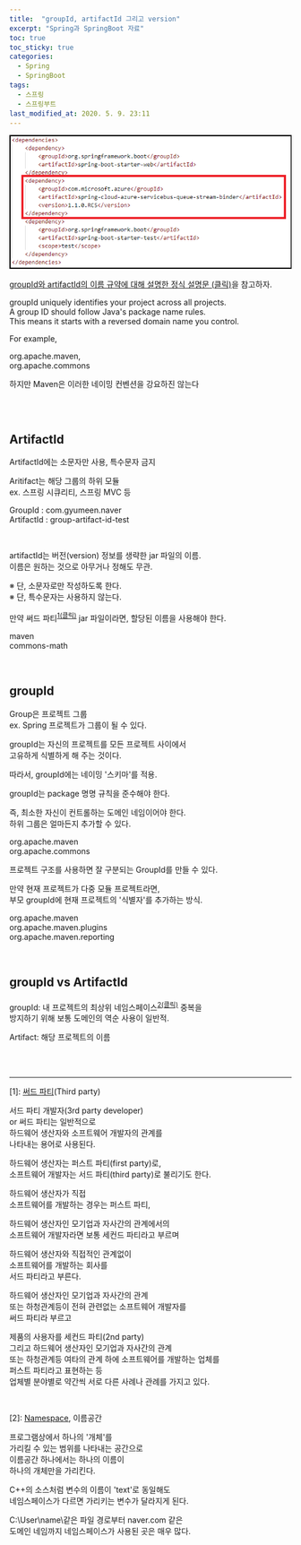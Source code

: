 ```yaml
---
title:  "groupId, artifactId 그리고 version"
excerpt: "Spring과 SpringBoot 자료"
toc: true
toc_sticky: true
categories:
  - Spring
  - SpringBoot
tags:
  - 스프링
  - 스프링부트
last_modified_at: 2020. 5. 9. 23:11
---
```


![](https://github.com/gyumeen/blog-images/blob/main/2021/01/groupId/1.png?raw=true)

[<U>groupId와 artifactId의 이름 규약에 대해 설명한 정식 설명문 (클릭)</U>](www.maven.apache.org/guides/mini/guide-naming-conventions.html)을 참고하자.

groupId uniquely identifies your project across all projects.  
A group ID should follow Java's package name rules.  
This means it starts with a reversed domain name you control.

For example,  

org.apache.maven,  
org.apache.commons

하지만 Maven은 이러한 네이밍 컨벤션을 강요하진 않는다

<br/>
<br/>

## ArtifactId

ArtifactId에는 소문자만 사용, 특수문자 금지

Aritifact는 해당 그룹의 하위 모듈  
ex. 스프링 시큐리티, 스프링 MVC 등

GroupId   :   com.gyumeen.naver  
ArtifactId  :   group-artifact-id-test

<br/>

artifactId는 버전(version) 정보를 생략한 jar 파일의 이름.  
이름은 원하는 것으로 아무거나 정해도 무관.

※ 단, 소문자로만 작성하도록 한다.  
※ 단, 특수문자는 사용하지 않는다.

만약 써드 파티<sup>[<U>1(클릭)</U>](#footnote_1)</sup> jar 파일이라면, 할당된 이름을 사용해야 한다.

maven  
commons-math

<br/>

## groupId

Group은 프로젝트 그룹  
ex. Spring 프로젝트가 그룹이 될 수 있다.

groupId는 자신의 프로젝트를 모든 프로젝트 사이에서  
고유하게 식별하게 해 주는 것이다.  

따라서, groupId에는 네이밍 '스키마'를 적용.

groupId는 package 명명 규칙을 준수해야 한다.

즉, 최소한 자신이 컨트롤하는 도메인 네임이어야 한다.  
하위 그룹은 얼마든지 추가할 수 있다.

org.apache.maven  
org.apache.commons

프로젝트 구조를 사용하면 잘 구분되는 GroupId를 만들 수 있다.

만약 현재 프로젝트가 다중 모듈 프로젝트라면,  
부모 groupId에 현재 프로젝트의 '식별자'를 추가하는 방식.

org.apache.maven  
org.apache.maven.plugins  
org.apache.maven.reporting

<br/>

## groupId vs ArtifactId

groupId: 내 프로젝트의 최상위 네임스페이스<sup>[<U>2(클릭)</U>](#footnote_2)</sup> 중복을  
방지하기 위해 보통 도메인의 역순 사용이 일반적.  

Artifact: 해당 프로젝트의 이름

<br/>
<br/>

-----------------

<a name="footnote_1">[1]</a>: <U>써드 파티</U>(Third party)

서드 파티 개발자(3rd party developer)  
or 써드 파티는 일반적으로  
하드웨어 생산자와 소프트웨어 개발자의 관계를  
나타내는 용어로 사용된다.

하드웨어 생산자는 퍼스트 파티(first party)로,  
소프트웨어 개발자는 서드 파티(third party)로 불리기도 한다.

하드웨어 생산자가 직접  
소프트웨어를 개발하는 경우는 퍼스트 파티,  

하드웨어 생산자인 모기업과 자사간의 관계에서의  
소프트웨어 개발자라면 보통 세컨드 파티라고 부르며  

하드웨어 생산자와 직접적인 관계없이  
소프트웨어를 개발하는 회사를  
서드 파티라고 부른다.

하드웨어 생산자인 모기업과 자사간의 관계  
또는 하청관계등이 전혀 관련없는 소프트웨어 개발자를  
써드 파티라 부르고  

제품의 사용자를 세컨드 파티(2nd party)  
그리고 하드웨어 생산자인 모기업과 자사간의 관계  
또는 하청관계등 여타의 관계 하에 소프트웨어를 개발하는 업체를  
퍼스트 파티라고 표현하는 등  
업체별 분야별로 약간씩 서로 다른 사례나 관례를 가지고 있다.

<br/>

<a name="footnote_2">[2]</a>: <U>Namespace</U>, 이름공간

프로그램상에서 하나의 '개체'를  
가리킬 수 있는 범위를 나타내는 공간으로  
이름공간 하나에서는 하나의 이름이  
하나의 개체만을 가리킨다.

C++의 소스처럼 변수의 이름이 'text'로 동일해도  
네임스페이스가 다르면 가리키는 변수가 달라지게 된다.

C:\User\name\같은 파일 경로부터 naver.com 같은  
도메인 네임까지 네임스페이스가 사용된 곳은 매우 많다.
